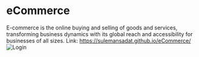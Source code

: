 # eCommerce
E-commerce is the online buying and selling of goods and services, transforming business dynamics with its global reach and accessibility for businesses of all sizes.
Link: https://sulemansadat.github.io/eCommerce/
![Login](https://github.com/SulemanSadat/eCommerce/assets/109897633/71c3ec3c-fea5-4ba2-9997-f111addfa07a)
